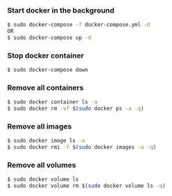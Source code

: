 ### Start docker in the background

```bash
$ sudo docker-compose -f docker-compose.yml -d
OR
$ sudo docker-compose up -d
```

### Stop docker container

```bash
$ sudo docker-compose down
```

### Remove all containers
```bash
$ sudo docker container ls -a
$ sudo docker rm -vf $(sudo docker ps -a -q)
```

### Remove all images
```bash
$ sudo docker image ls -a
$ sudo docker rmi -f $(sudo docker images -a -q)
```

### Remove all volumes
```bash
$ sudo docker volume ls
$ sudo docker volume rm $(sudo docker volume ls -q)
```